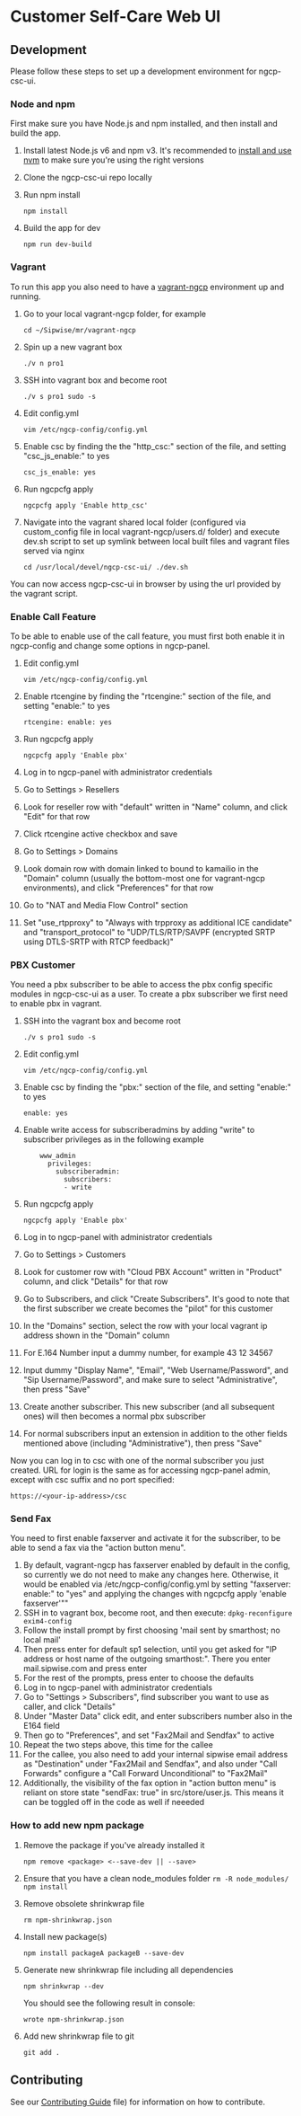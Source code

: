 # Customer Self-Care Web UI

## Development
Please follow these steps to set up a development environment for ngcp-csc-ui.

### Node and npm

First make sure you have Node.js and npm installed, and then install and build the app.

1. Install latest Node.js v6 and npm v3. It's recommended to [install and use nvm](https://github.com/creationix/nvm) to make sure you're using the right versions
1. Clone the ngcp-csc-ui repo locally
1. Run npm install

    `npm install`

1. Build the app for dev

    `npm run dev-build`

### Vagrant

To run this app you also need to have a [vagrant-ngcp](https://www.sipwise.org/doc/mr4.1.1/spce/ar01s04.html#_vagrant_box_for_virtualbox) environment up and running.

1. Go to your local vagrant-ngcp folder, for example

    `cd ~/Sipwise/mr/vagrant-ngcp`

1. Spin up a new vagrant box

    `./v n pro1`

1. SSH into vagrant box and become root

    `
    ./v s pro1
    sudo -s
    `

1. Edit config.yml

    `vim /etc/ngcp-config/config.yml`

1. Enable csc by finding the the "http_csc:" section of the file, and setting "csc_js_enable:" to yes

    `csc_js_enable: yes`

1. Run ngcpcfg apply

    `ngcpcfg apply 'Enable http_csc'`

1. Navigate into the vagrant shared local folder (configured via custom_config file in local vagrant-ngcp/users.d/ folder) and execute dev.sh script to set up symlink between local built files and vagrant files served via nginx

    `
    cd /usr/local/devel/ngcp-csc-ui/
    ./dev.sh
    `

You can now access ngcp-csc-ui in browser by using the url provided by the vagrant script.

### Enable Call Feature

To be able to enable use of the call feature, you must first both enable it in ngcp-config and change some options in ngcp-panel.

1. Edit config.yml

    `vim /etc/ngcp-config/config.yml`

1. Enable rtcengine by finding the "rtcengine:" section of the file, and setting "enable:" to yes

    `
	rtcengine:
		enable: yes
	`

1. Run ngcpcfg apply

    `ngcpcfg apply 'Enable pbx'`

1. Log in to ngcp-panel with administrator credentials
1. Go to Settings > Resellers
1. Look for reseller row with "default" written in "Name" column, and click "Edit" for that row
1. Click rtcengine active checkbox and save
1. Go to Settings > Domains
1. Look domain row with domain linked to bound to kamailio in the "Domain" column (usually the bottom-most one for vagrant-ngcp environments), and click "Preferences" for that row
1. Go to "NAT and Media Flow Control" section
1. Set "use_rtpproxy" to "Always with trpproxy as additional ICE candidate" and "transport_protocol" to "UDP/TLS/RTP/SAVPF (encrypted SRTP using DTLS-SRTP with RTCP feedback)"

### PBX Customer

You need a pbx subscriber to be able to access the pbx config specific modules in ngcp-csc-ui as a user. To create a pbx subscriber we first need to enable pbx in vagrant.

1. SSH into the vagrant box and become root

    `
    ./v s pro1
    sudo -s
    `

1. Edit config.yml

    `vim /etc/ngcp-config/config.yml`

1. Enable csc by finding the "pbx:" section of the file, and setting "enable:" to yes

    `enable: yes`

1. Enable write access for subscriberadmins by adding "write" to subscriber privileges as in the following example

    ```
        www_admin
          privileges:
            subscriberadmin:
              subscribers:
              - write
    ```

1. Run ngcpcfg apply

    `ngcpcfg apply 'Enable pbx'`

1. Log in to ngcp-panel with administrator credentials
1. Go to Settings > Customers
1. Look for customer row with "Cloud PBX Account" written in "Product" column, and click "Details" for that row
1. Go to Subscribers, and click "Create Subscribers". It's good to note that the first subscriber we create becomes the "pilot" for this customer
1. In the "Domains" section, select the row with your local vagrant ip address shown in the "Domain" column
1. For E.164 Number input a dummy number, for example 43 12 34567
1. Input dummy "Display Name", "Email", "Web Username/Password", and "Sip Username/Password", and make sure to select  "Administrative", then press "Save"
1. Create another subscriber. This new subscriber (and all subsequent ones) will then becomes a normal pbx subscriber
1. For normal subscribers input an extension in addition to the other fields mentioned above (including "Administrative"), then press "Save"

Now you can log in to csc with one of the normal subscriber you just created. URL for login is the same as for accessing ngcp-panel admin, except with csc suffix and no port specified:

`https://<your-ip-address>/csc`

### Send Fax

You need to first enable faxserver and activate it for the subscriber, to be able to send a fax via the "action button menu".

1. By default, vagrant-ngcp has faxserver enabled by default in the config, so currently we do not need to make any changes here. Otherwise, it would be enabled via /etc/ngcp-config/config.yml by setting "faxserver: enable:" to "yes" and applying the changes with ngcpcfg apply 'enable faxserver'""
1. SSH in to vagrant box, become root, and then execute:
`dpkg-reconfigure exim4-config`
1. Follow the install prompt by first choosing 'mail sent by smarthost; no local mail'
1. Then press enter for default sp1 selection, until you get asked for "IP address or host name of the outgoing smarthost:". There you enter mail.sipwise.com and press enter
1. For the rest of the prompts, press enter to choose the defaults
1. Log in to ngcp-panel with administrator credentials
1. Go to "Settings > Subscribers", find subscriber you want to use as caller, and click "Details"
1. Under "Master Data" click edit, and enter subscribers number also in the E164 field
1. Then go to "Preferences", and set "Fax2Mail and Sendfax" to active
1. Repeat the two steps above, this time for the callee
1. For the callee, you also need to add your internal sipwise email address as "Destination" under "Fax2Mail and Sendfax", and also under "Call Forwards" configure a "Call Forward Unconditional" to "Fax2Mail"
1. Additionally, the visibility of the fax option in "action button menu" is reliant on store state "sendFax: true" in src/store/user.js. This means it can be toggled off in the code as well if neeeded

### How to add new npm package

1. Remove the package if you've already installed it

    `npm remove <package> <--save-dev || --save>`

1. Ensure that you have a clean node_modules folder
    `
    rm -R node_modules/
    npm install
    `

1. Remove obsolete shrinkwrap file

    `rm npm-shrinkwrap.json`

1. Install new package(s)

    `npm install packageA packageB --save-dev`

1. Generate new shrinkwrap file including all dependencies

    `npm shrinkwrap --dev`

    You should see the following result in console:

    `wrote npm-shrinkwrap.json`

1. Add new shrinkwrap file to git

    `git add .`

## Contributing

See our [Contributing Guide](./CONTRIBUTING.md) file) for information on how to contribute.
